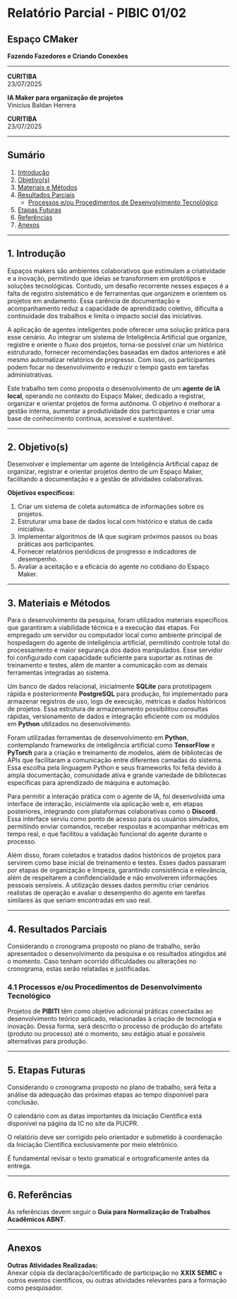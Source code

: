 # Relatório Parcial - PIBIC 01/02

## Espaço CMaker  
**Fazendo Fazedores e Criando Conexões**

---

**CURITIBA**  
23/07/2025

**IA Maker para organização de projetos**  
Vinicius Baldan Herrera  

**CURITIBA**  
23/07/2025

---

## Sumário
1. [Introdução](#1-introdução)  
2. [Objetivo(s)](#2-objetivos)  
3. [Materiais e Métodos](#3-materiais-e-métodos)  
4. [Resultados Parciais](#4-resultados-parciais)  
   - [Processos e/ou Procedimentos de Desenvolvimento Tecnológico](#41-processos-eou-procedimentos-de-desenvolvimento-tecnológico)  
5. [Etapas Futuras](#5-etapas-futuras)  
6. [Referências](#6-referências)  
7. [Anexos](#anexos)  

---

## 1. Introdução

Espaços makers são ambientes colaborativos que estimulam a criatividade e a inovação, permitindo que ideias se transformem em protótipos e soluções tecnológicas. Contudo, um desafio recorrente nesses espaços é a falta de registro sistemático e de ferramentas que organizem e orientem os projetos em andamento. Essa carência de documentação e acompanhamento reduz a capacidade de aprendizado coletivo, dificulta a continuidade dos trabalhos e limita o impacto social das iniciativas.

A aplicação de agentes inteligentes pode oferecer uma solução prática para esse cenário. Ao integrar um sistema de Inteligência Artificial que organize, registre e oriente o fluxo dos projetos, torna-se possível criar um histórico estruturado, fornecer recomendações baseadas em dados anteriores e até mesmo automatizar relatórios de progresso. Com isso, os participantes podem focar no desenvolvimento e reduzir o tempo gasto em tarefas administrativas.

Este trabalho tem como proposta o desenvolvimento de um **agente de IA local**, operando no contexto do Espaço Maker, dedicado a registrar, organizar e orientar projetos de forma autônoma. O objetivo é melhorar a gestão interna, aumentar a produtividade dos participantes e criar uma base de conhecimento contínua, acessível e sustentável.

---

## 2. Objetivo(s)

Desenvolver e implementar um agente de Inteligência Artificial capaz de organizar, registrar e orientar projetos dentro de um Espaço Maker, facilitando a documentação e a gestão de atividades colaborativas.

**Objetivos específicos:**
1. Criar um sistema de coleta automática de informações sobre os projetos.  
2. Estruturar uma base de dados local com histórico e status de cada iniciativa.  
3. Implementar algoritmos de IA que sugiram próximos passos ou boas práticas aos participantes.  
4. Fornecer relatórios periódicos de progresso e indicadores de desempenho.  
5. Avaliar a aceitação e a eficácia do agente no cotidiano do Espaço Maker.

---

## 3. Materiais e Métodos

Para o desenvolvimento da pesquisa, foram utilizados materiais específicos que garantiram a viabilidade técnica e a execução das etapas. Foi empregado um servidor ou computador local como ambiente principal de hospedagem do agente de inteligência artificial, permitindo controle total do processamento e maior segurança dos dados manipulados. Esse servidor foi configurado com capacidade suficiente para suportar as rotinas de treinamento e testes, além de manter a comunicação com as demais ferramentas integradas ao sistema.

Um banco de dados relacional, inicialmente **SQLite** para prototipagem rápida e posteriormente **PostgreSQL** para produção, foi implementado para armazenar registros de uso, logs de execução, métricas e dados históricos de projetos. Essa estrutura de armazenamento possibilitou consultas rápidas, versionamento de dados e integração eficiente com os módulos em **Python** utilizados no desenvolvimento.

Foram utilizadas ferramentas de desenvolvimento em **Python**, contemplando frameworks de inteligência artificial como **TensorFlow** e **PyTorch** para a criação e treinamento de modelos, além de bibliotecas de APIs que facilitaram a comunicação entre diferentes camadas do sistema. Essa escolha pela linguagem Python e seus frameworks foi feita devido à ampla documentação, comunidade ativa e grande variedade de bibliotecas específicas para aprendizado de máquina e automação.

Para permitir a interação prática com o agente de IA, foi desenvolvida uma interface de interação, inicialmente via aplicação web e, em etapas posteriores, integrando com plataformas colaborativas como o **Discord**. Essa interface serviu como ponto de acesso para os usuários simulados, permitindo enviar comandos, receber respostas e acompanhar métricas em tempo real, o que facilitou a validação funcional do agente durante o processo.

Além disso, foram coletados e tratados dados históricos de projetos para servirem como base inicial de treinamento e testes. Esses dados passaram por etapas de organização e limpeza, garantindo consistência e relevância, além de respeitarem a confidencialidade e não envolverem informações pessoais sensíveis. A utilização desses dados permitiu criar cenários realistas de operação e avaliar o desempenho do agente em tarefas similares às que seriam encontradas em uso real.

---

## 4. Resultados Parciais

Considerando o cronograma proposto no plano de trabalho, serão apresentados o desenvolvimento da pesquisa e os resultados atingidos até o momento. Caso tenham ocorrido dificuldades ou alterações no cronograma, estas serão relatadas e justificadas.

### 4.1 Processos e/ou Procedimentos de Desenvolvimento Tecnológico

Projetos de **PIBITI** têm como objetivo adicional práticas conectadas ao desenvolvimento teórico aplicado, relacionadas à criação de tecnologia e inovação. Dessa forma, será descrito o processo de produção do artefato (produto ou processo) até o momento, seu estágio atual e possíveis alternativas para produção.

---

## 5. Etapas Futuras

Considerando o cronograma proposto no plano de trabalho, será feita a análise da adequação das próximas etapas ao tempo disponível para conclusão.

O calendário com as datas importantes da Iniciação Científica está disponível na página da IC no site da PUCPR.  

O relatório deve ser corrigido pelo orientador e submetido à coordenação da Iniciação Científica exclusivamente por meio eletrônico.  

É fundamental revisar o texto gramatical e ortograficamente antes da entrega.

---

## 6. Referências

As referências devem seguir o **Guia para Normalização de Trabalhos Acadêmicos ABNT**.

---

## Anexos

**Outras Atividades Realizadas:**  
Anexar cópia da declaração/certificado de participação no **XXIX SEMIC** e outros eventos científicos, ou outras atividades relevantes para a formação como pesquisador.
